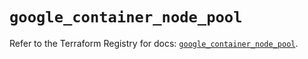# `google_container_node_pool`

Refer to the Terraform Registry for docs: [`google_container_node_pool`](https://registry.terraform.io/providers/hashicorp/google/6.17.0/docs/resources/container_node_pool).

